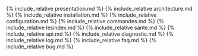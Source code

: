 {% include_relative presentation.md %}
{% include_relative architecture.md %}
{% include_relative installation.md %}
{% include_relative configuration.md %}
{% include_relative commandes.md %}
{% include_relative lesindex.md %}
{% include_relative sante.md %}
{% include_relative api.md %}
{% include_relative diagnostic.md %}
{% include_relative log.md %}
{% include_relative faq.md %}
{% include_relative bug.md %}